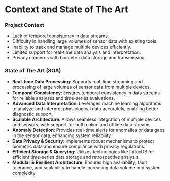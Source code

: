 # Context and State of The Art

### Project Context
- Lack of temporal consistency in data streams.
- Difficulty in handling large volumes of sensor data with existing tools.
- Inability to track and manage multiple devices efficiently.
- Limited support for real-time data analysis and interpretation.
- Privacy concerns with biometric data storage and transmission.

### State of The Art (SOA)
- **Real-time Data Processing**: Supports real-time streaming and processing of large volumes of sensor data from multiple devices.
- **Temporal Consistency**: Ensures temporal consistency in data streams for reliable analyses and time-series evaluations.
- **Advanced Data Interpretation**: Leverages machine learning algorithms to analyze and interpret physiological data accurately, enabling better diagnostic support.
- **Scalable Architecture**: Allows seamless integration of multiple devices and sensors, with support for both online and offline data streams.
- **Anomaly Detection**: Provides real-time alerts for anomalies or data gaps in the sensor data, enhancing system reliability.
- **Data Privacy & Security**: Implements robust mechanisms to protect biometric data and ensure compliance with privacy regulations.
- **Efficient Storage & Querying**: Utilizes technologies like InfluxDB for efficient time-series data storage and retrospective analysis.
- **Modular & Resilient Architecture**: Ensures high availability, fault tolerance, and scalability to handle increasing data volume and system complexity.
